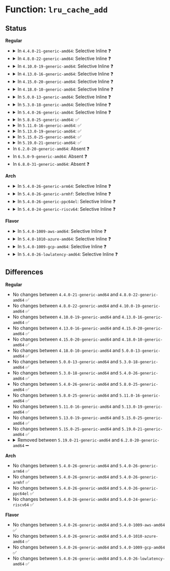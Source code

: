# Function: <code>lru_cache_add</code>

## Status
<b>Regular</b>
<ul>
<li>
<details>
<summary>In <code>4.4.0-21-generic-amd64</code>: Selective Inline ❓</summary>

```c
void lru_cache_add(struct page * page)
```

```json
{
  "name": "lru_cache_add",
  "collision_type": "Unique Global",
  "inline_type": "Selective",
  "funcs": [
    {
      "addr": 18446744071580540592,
      "name": "lru_cache_add",
      "external": true,
      "loc": "mm/swap.c:670",
      "file": "mm/swap.c",
      "inline": "not declared, inlined",
      "caller_inline": [
        "mm/swap.c:lru_cache_add_active_or_unevictable"
      ],
      "caller_func": [
        "mm/filemap.c:add_to_page_cache_lru",
        "mm/vmscan.c:putback_lru_page"
      ]
    }
  ],
  "symbols": [
    {
      "addr": 18446744071580540592,
      "name": "lru_cache_add",
      "section": ".text",
      "bind": "STB_GLOBAL",
      "size": 16
    }
  ]
}
```
</details>
</li>
<li>
<details>
<summary>In <code>4.8.0-22-generic-amd64</code>: Selective Inline ❓</summary>

```c
void lru_cache_add(struct page * page)
```

```json
{
  "name": "lru_cache_add",
  "collision_type": "Unique Global",
  "inline_type": "Selective",
  "funcs": [
    {
      "addr": 18446744071580629089,
      "name": "lru_cache_add",
      "external": true,
      "loc": "mm/swap.c:429",
      "file": "mm/swap.c",
      "inline": "not declared, inlined",
      "caller_inline": [
        "mm/swap.c:lru_cache_add_active_or_unevictable"
      ],
      "caller_func": [
        "mm/filemap.c:add_to_page_cache_lru",
        "mm/vmscan.c:putback_lru_page"
      ]
    }
  ],
  "symbols": [
    {
      "addr": 18446744071580628688,
      "name": "lru_cache_add",
      "section": ".text",
      "bind": "STB_GLOBAL",
      "size": 16
    }
  ]
}
```
</details>
</li>
<li>
<details>
<summary>In <code>4.10.0-19-generic-amd64</code>: Selective Inline ❓</summary>

```c
void lru_cache_add(struct page * page)
```

```json
{
  "name": "lru_cache_add",
  "collision_type": "Unique Global",
  "inline_type": "Selective",
  "funcs": [
    {
      "addr": 18446744071580696305,
      "name": "lru_cache_add",
      "external": true,
      "loc": "mm/swap.c:430",
      "file": "mm/swap.c",
      "inline": "not declared, inlined",
      "caller_inline": [
        "mm/swap.c:lru_cache_add_active_or_unevictable"
      ],
      "caller_func": [
        "mm/filemap.c:add_to_page_cache_lru",
        "mm/vmscan.c:putback_lru_page"
      ]
    }
  ],
  "symbols": [
    {
      "addr": 18446744071580695888,
      "name": "lru_cache_add",
      "section": ".text",
      "bind": "STB_GLOBAL",
      "size": 16
    }
  ]
}
```
</details>
</li>
<li>
<details>
<summary>In <code>4.13.0-16-generic-amd64</code>: Selective Inline ❓</summary>

```c
void lru_cache_add(struct page * page)
```

```json
{
  "name": "lru_cache_add",
  "collision_type": "Unique Global",
  "inline_type": "Selective",
  "funcs": [
    {
      "addr": 18446744071580730081,
      "name": "lru_cache_add",
      "external": true,
      "loc": "mm/swap.c:441",
      "file": "mm/swap.c",
      "inline": "not declared, inlined",
      "caller_inline": [
        "mm/swap.c:lru_cache_add_active_or_unevictable"
      ],
      "caller_func": [
        "mm/filemap.c:add_to_page_cache_lru",
        "mm/vmscan.c:putback_lru_page"
      ]
    }
  ],
  "symbols": [
    {
      "addr": 18446744071580729664,
      "name": "lru_cache_add",
      "section": ".text",
      "bind": "STB_GLOBAL",
      "size": 16
    }
  ]
}
```
</details>
</li>
<li>
<details>
<summary>In <code>4.15.0-20-generic-amd64</code>: Selective Inline ❓</summary>

```c
void lru_cache_add(struct page * page)
```

```json
{
  "name": "lru_cache_add",
  "collision_type": "Unique Global",
  "inline_type": "Selective",
  "funcs": [
    {
      "addr": 18446744071580816081,
      "name": "lru_cache_add",
      "external": true,
      "loc": "mm/swap.c:441",
      "file": "mm/swap.c",
      "inline": "not declared, inlined",
      "caller_inline": [
        "mm/swap.c:lru_cache_add_active_or_unevictable"
      ],
      "caller_func": [
        "mm/filemap.c:add_to_page_cache_lru",
        "mm/vmscan.c:putback_lru_page"
      ]
    }
  ],
  "symbols": [
    {
      "addr": 18446744071580815664,
      "name": "lru_cache_add",
      "section": ".text",
      "bind": "STB_GLOBAL",
      "size": 16
    }
  ]
}
```
</details>
</li>
<li>
<details>
<summary>In <code>4.18.0-10-generic-amd64</code>: Selective Inline ❓</summary>

```c
void lru_cache_add(struct page * page)
```

```json
{
  "name": "lru_cache_add",
  "collision_type": "Unique Global",
  "inline_type": "Selective",
  "funcs": [
    {
      "addr": 18446744071580953073,
      "name": "lru_cache_add",
      "external": true,
      "loc": "mm/swap.c:442",
      "file": "mm/swap.c",
      "inline": "not declared, inlined",
      "caller_inline": [
        "mm/swap.c:lru_cache_add_active_or_unevictable"
      ],
      "caller_func": [
        "mm/filemap.c:add_to_page_cache_lru",
        "mm/vmscan.c:shrink_active_list",
        "mm/vmscan.c:putback_inactive_pages"
      ]
    }
  ],
  "symbols": [
    {
      "addr": 18446744071580953008,
      "name": "lru_cache_add",
      "section": ".text",
      "bind": "STB_GLOBAL",
      "size": 16
    }
  ]
}
```
</details>
</li>
<li>
<details>
<summary>In <code>5.0.0-13-generic-amd64</code>: Selective Inline ❓</summary>

```c
void lru_cache_add(struct page * page)
```

```json
{
  "name": "lru_cache_add",
  "collision_type": "Unique Global",
  "inline_type": "Selective",
  "funcs": [
    {
      "addr": 18446744071581029233,
      "name": "lru_cache_add",
      "external": true,
      "loc": "mm/swap.c:436",
      "file": "mm/swap.c",
      "inline": "not declared, inlined",
      "caller_inline": [
        "mm/swap.c:lru_cache_add_active_or_unevictable"
      ],
      "caller_func": [
        "mm/filemap.c:add_to_page_cache_lru",
        "mm/vmscan.c:shrink_active_list",
        "mm/vmscan.c:putback_inactive_pages"
      ]
    }
  ],
  "symbols": [
    {
      "addr": 18446744071581029168,
      "name": "lru_cache_add",
      "section": ".text",
      "bind": "STB_GLOBAL",
      "size": 16
    }
  ]
}
```
</details>
</li>
<li>
<details>
<summary>In <code>5.3.0-18-generic-amd64</code>: Selective Inline ❓</summary>

```c
void lru_cache_add(struct page * page)
```

```json
{
  "name": "lru_cache_add",
  "collision_type": "Unique Global",
  "inline_type": "Selective",
  "funcs": [
    {
      "addr": 18446744071581093266,
      "name": "lru_cache_add",
      "external": true,
      "loc": "mm/swap.c:437",
      "file": "mm/swap.c",
      "inline": "not declared, inlined",
      "caller_inline": [
        "mm/swap.c:lru_cache_add_active_or_unevictable"
      ],
      "caller_func": [
        "mm/filemap.c:add_to_page_cache_lru",
        "mm/vmscan.c:shrink_active_list",
        "mm/vmscan.c:move_pages_to_lru"
      ]
    }
  ],
  "symbols": [
    {
      "addr": 18446744071581093200,
      "name": "lru_cache_add",
      "section": ".text",
      "bind": "STB_GLOBAL",
      "size": 16
    }
  ]
}
```
</details>
</li>
<li>
<details>
<summary>In <code>5.4.0-26-generic-amd64</code>: Selective Inline ❓</summary>

```c
void lru_cache_add(struct page * page)
```

```json
{
  "name": "lru_cache_add",
  "collision_type": "Unique Global",
  "inline_type": "Selective",
  "funcs": [
    {
      "addr": 18446744071581149986,
      "name": "lru_cache_add",
      "external": true,
      "loc": "mm/swap.c:438",
      "file": "mm/swap.c",
      "inline": "not declared, inlined",
      "caller_inline": [
        "mm/swap.c:lru_cache_add_active_or_unevictable"
      ],
      "caller_func": [
        "mm/filemap.c:add_to_page_cache_lru",
        "mm/vmscan.c:reclaim_pages",
        "mm/vmscan.c:reclaim_pages",
        "mm/vmscan.c:shrink_active_list",
        "mm/vmscan.c:move_pages_to_lru"
      ]
    }
  ],
  "symbols": [
    {
      "addr": 18446744071581149920,
      "name": "lru_cache_add",
      "section": ".text",
      "bind": "STB_GLOBAL",
      "size": 16
    }
  ]
}
```
</details>
</li>
<li>
<details>
<summary>In <code>5.8.0-25-generic-amd64</code>: ✅</summary>

```c
void lru_cache_add(struct page * page)
```

```json
{
  "name": "lru_cache_add",
  "collision_type": "Unique Global",
  "inline_type": "No",
  "funcs": [
    {
      "addr": 18446744071581330208,
      "name": "lru_cache_add",
      "external": true,
      "loc": "mm/swap.c:462",
      "file": "mm/swap.c",
      "inline": "seen, unknown",
      "caller_inline": [],
      "caller_func": [
        "mm/filemap.c:add_to_page_cache_lru",
        "mm/swap.c:lru_cache_add_active_or_unevictable",
        "mm/vmscan.c:reclaim_pages",
        "mm/vmscan.c:reclaim_pages",
        "mm/vmscan.c:shrink_active_list",
        "mm/shmem.c:shmem_mfill_atomic_pte",
        "mm/shmem.c:shmem_getpage_gfp",
        "mm/shmem.c:shmem_replace_page",
        "mm/memory.c:do_swap_page",
        "mm/swap_state.c:__read_swap_cache_async",
        "mm/khugepaged.c:collapse_file",
        "fs/fuse/dev.c:fuse_try_move_page"
      ]
    }
  ],
  "symbols": [
    {
      "addr": 18446744071581330208,
      "name": "lru_cache_add",
      "section": ".text",
      "bind": "STB_GLOBAL",
      "size": 129
    }
  ]
}
```
</details>
</li>
<li>
<details>
<summary>In <code>5.11.0-16-generic-amd64</code>: ✅</summary>

```c
void lru_cache_add(struct page * page)
```

```json
{
  "name": "lru_cache_add",
  "collision_type": "Unique Global",
  "inline_type": "No",
  "funcs": [
    {
      "addr": 18446744071581378928,
      "name": "lru_cache_add",
      "external": true,
      "loc": "mm/swap.c:454",
      "file": "mm/swap.c",
      "inline": "seen, unknown",
      "caller_inline": [],
      "caller_func": [
        "mm/filemap.c:add_to_page_cache_lru",
        "mm/swap.c:lru_cache_add_inactive_or_unevictable",
        "mm/vmscan.c:reclaim_pages",
        "mm/vmscan.c:reclaim_pages",
        "mm/vmscan.c:shrink_active_list",
        "mm/vmscan.c:move_pages_to_lru",
        "mm/shmem.c:shmem_mfill_atomic_pte",
        "mm/shmem.c:shmem_getpage_gfp",
        "mm/shmem.c:shmem_replace_page",
        "mm/memory.c:do_swap_page",
        "mm/swap_state.c:__read_swap_cache_async",
        "mm/khugepaged.c:collapse_file",
        "fs/fuse/dev.c:fuse_try_move_page"
      ]
    }
  ],
  "symbols": [
    {
      "addr": 18446744071581378928,
      "name": "lru_cache_add",
      "section": ".text",
      "bind": "STB_GLOBAL",
      "size": 120
    }
  ]
}
```
</details>
</li>
<li>
<details>
<summary>In <code>5.13.0-19-generic-amd64</code>: ✅</summary>

```c
void lru_cache_add(struct page * page)
```

```json
{
  "name": "lru_cache_add",
  "collision_type": "Unique Global",
  "inline_type": "No",
  "funcs": [
    {
      "addr": 18446744071581399872,
      "name": "lru_cache_add",
      "external": true,
      "loc": "mm/swap.c:464",
      "file": "mm/swap.c",
      "inline": "seen, unknown",
      "caller_inline": [],
      "caller_func": [
        "mm/filemap.c:add_to_page_cache_lru",
        "mm/swap.c:lru_cache_add_inactive_or_unevictable",
        "mm/vmscan.c:reclaim_pages",
        "mm/vmscan.c:reclaim_pages",
        "mm/vmscan.c:shrink_active_list",
        "mm/vmscan.c:move_pages_to_lru",
        "mm/shmem.c:shmem_mfill_atomic_pte",
        "mm/shmem.c:shmem_getpage_gfp",
        "mm/shmem.c:shmem_replace_page",
        "mm/memory.c:do_swap_page",
        "mm/swap_state.c:__read_swap_cache_async",
        "mm/khugepaged.c:collapse_file",
        "fs/fuse/dev.c:fuse_try_move_page"
      ]
    }
  ],
  "symbols": [
    {
      "addr": 18446744071581399872,
      "name": "lru_cache_add",
      "section": ".text",
      "bind": "STB_GLOBAL",
      "size": 130
    }
  ]
}
```
</details>
</li>
<li>
<details>
<summary>In <code>5.15.0-25-generic-amd64</code>: ✅</summary>

```c
void lru_cache_add(struct page * page)
```

```json
{
  "name": "lru_cache_add",
  "collision_type": "Unique Global",
  "inline_type": "No",
  "funcs": [
    {
      "addr": 18446744071581650432,
      "name": "lru_cache_add",
      "external": true,
      "loc": "mm/swap.c:442",
      "file": "mm/swap.c",
      "inline": "seen, unknown",
      "caller_inline": [],
      "caller_func": [
        "mm/filemap.c:add_to_page_cache_lru",
        "mm/swap.c:lru_cache_add_inactive_or_unevictable",
        "mm/vmscan.c:reclaim_pages",
        "mm/vmscan.c:reclaim_pages",
        "mm/vmscan.c:shrink_active_list",
        "mm/vmscan.c:move_pages_to_lru",
        "mm/shmem.c:shmem_getpage_gfp",
        "mm/shmem.c:shmem_replace_page",
        "mm/memory.c:do_swap_page",
        "mm/swap_state.c:__read_swap_cache_async",
        "mm/khugepaged.c:collapse_file",
        "fs/fuse/dev.c:fuse_try_move_page"
      ]
    }
  ],
  "symbols": [
    {
      "addr": 18446744071581650432,
      "name": "lru_cache_add",
      "section": ".text",
      "bind": "STB_GLOBAL",
      "size": 130
    }
  ]
}
```
</details>
</li>
<li>
<details>
<summary>In <code>5.19.0-21-generic-amd64</code>: ✅</summary>

```c
void lru_cache_add(struct page * page)
```

```json
{
  "name": "lru_cache_add",
  "collision_type": "Unique Global",
  "inline_type": "No",
  "funcs": [
    {
      "addr": 18446744071581993680,
      "name": "lru_cache_add",
      "external": true,
      "loc": "mm/folio-compat.c:107",
      "file": "mm/folio-compat.c",
      "inline": "seen, unknown",
      "caller_inline": [],
      "caller_func": [
        "mm/swap.c:lru_cache_add_inactive_or_unevictable",
        "mm/shmem.c:shmem_replace_page",
        "mm/memory.c:do_swap_page",
        "mm/swap_state.c:__read_swap_cache_async",
        "mm/khugepaged.c:collapse_file",
        "mm/userfaultfd.c:mfill_atomic_install_pte",
        "fs/fuse/dev.c:fuse_try_move_page"
      ]
    }
  ],
  "symbols": [
    {
      "addr": 18446744071581993680,
      "name": "lru_cache_add",
      "section": ".text",
      "bind": "STB_GLOBAL",
      "size": 91
    }
  ]
}
```
</details>
</li>
<li>
In <code>6.2.0-20-generic-amd64</code>: Absent ❓
</li>
<li>
In <code>6.5.0-9-generic-amd64</code>: Absent ❓
</li>
<li>
In <code>6.8.0-31-generic-amd64</code>: Absent ❓
</li>
</ul>
<b>Arch</b>
<ul>
<li>
<details>
<summary>In <code>5.4.0-26-generic-arm64</code>: Selective Inline ❓</summary>

```c
void lru_cache_add(struct page * page)
```

```json
{
  "name": "lru_cache_add",
  "collision_type": "Unique Global",
  "inline_type": "Selective",
  "funcs": [
    {
      "addr": 18446603336492526312,
      "name": "lru_cache_add",
      "external": true,
      "loc": "mm/swap.c:438",
      "file": "mm/swap.c",
      "inline": "not declared, inlined",
      "caller_inline": [
        "mm/swap.c:lru_cache_add_active_or_unevictable"
      ],
      "caller_func": [
        "mm/filemap.c:add_to_page_cache_lru",
        "mm/vmscan.c:reclaim_pages",
        "mm/vmscan.c:reclaim_pages",
        "mm/vmscan.c:shrink_active_list",
        "mm/vmscan.c:move_pages_to_lru"
      ]
    }
  ],
  "symbols": [
    {
      "addr": 18446603336492526152,
      "name": "lru_cache_add",
      "section": ".text",
      "bind": "STB_GLOBAL",
      "size": 44
    }
  ]
}
```
</details>
</li>
<li>
<details>
<summary>In <code>5.4.0-26-generic-armhf</code>: Selective Inline ❓</summary>

```c
void lru_cache_add(struct page * page)
```

```json
{
  "name": "lru_cache_add",
  "collision_type": "Unique Global",
  "inline_type": "Selective",
  "funcs": [
    {
      "addr": 3226393700,
      "name": "lru_cache_add",
      "external": true,
      "loc": "mm/swap.c:438",
      "file": "mm/swap.c",
      "inline": "not declared, inlined",
      "caller_inline": [
        "mm/swap.c:lru_cache_add_active_or_unevictable"
      ],
      "caller_func": [
        "mm/filemap.c:add_to_page_cache_lru",
        "mm/vmscan.c:reclaim_pages",
        "mm/vmscan.c:shrink_active_list",
        "mm/vmscan.c:move_pages_to_lru"
      ]
    }
  ],
  "symbols": [
    {
      "addr": 3226393600,
      "name": "lru_cache_add",
      "section": ".text",
      "bind": "STB_GLOBAL",
      "size": 28
    }
  ]
}
```
</details>
</li>
<li>
<details>
<summary>In <code>5.4.0-26-generic-ppc64el</code>: Selective Inline ❓</summary>

```c
void lru_cache_add(struct page * page)
```

```json
{
  "name": "lru_cache_add",
  "collision_type": "Unique Global",
  "inline_type": "Selective",
  "funcs": [
    {
      "addr": 13835058055285820424,
      "name": "lru_cache_add",
      "external": true,
      "loc": "mm/swap.c:438",
      "file": "mm/swap.c",
      "inline": "not declared, inlined",
      "caller_inline": [
        "mm/swap.c:lru_cache_add_active_or_unevictable"
      ],
      "caller_func": [
        "mm/filemap.c:add_to_page_cache_lru",
        "mm/vmscan.c:reclaim_pages",
        "mm/vmscan.c:reclaim_pages",
        "mm/vmscan.c:reclaim_pages",
        "mm/vmscan.c:shrink_active_list",
        "mm/vmscan.c:move_pages_to_lru"
      ]
    }
  ],
  "symbols": [
    {
      "addr": 13835058055285820304,
      "name": "lru_cache_add",
      "section": ".text",
      "bind": "STB_GLOBAL",
      "size": 20
    }
  ]
}
```
</details>
</li>
<li>
<details>
<summary>In <code>5.4.0-24-generic-riscv64</code>: Selective Inline ❓</summary>

```c
void lru_cache_add(struct page * page)
```

```json
{
  "name": "lru_cache_add",
  "collision_type": "Unique Global",
  "inline_type": "Selective",
  "funcs": [
    {
      "addr": 18446743936272580096,
      "name": "lru_cache_add",
      "external": true,
      "loc": "mm/swap.c:438",
      "file": "mm/swap.c",
      "inline": "not declared, inlined",
      "caller_inline": [
        "mm/swap.c:lru_cache_add_active_or_unevictable"
      ],
      "caller_func": [
        "mm/filemap.c:add_to_page_cache_lru",
        "mm/vmscan.c:reclaim_pages",
        "mm/vmscan.c:shrink_active_list",
        "mm/vmscan.c:move_pages_to_lru"
      ]
    }
  ],
  "symbols": [
    {
      "addr": 18446743936272579990,
      "name": "lru_cache_add",
      "section": ".text",
      "bind": "STB_GLOBAL",
      "size": 42
    }
  ]
}
```
</details>
</li>
</ul>
<b>Flavor</b>
<ul>
<li>
<details>
<summary>In <code>5.4.0-1009-aws-amd64</code>: Selective Inline ❓</summary>

```c
void lru_cache_add(struct page * page)
```

```json
{
  "name": "lru_cache_add",
  "collision_type": "Unique Global",
  "inline_type": "Selective",
  "funcs": [
    {
      "addr": 18446744071581118834,
      "name": "lru_cache_add",
      "external": true,
      "loc": "mm/swap.c:438",
      "file": "mm/swap.c",
      "inline": "not declared, inlined",
      "caller_inline": [
        "mm/swap.c:lru_cache_add_active_or_unevictable"
      ],
      "caller_func": [
        "mm/filemap.c:add_to_page_cache_lru",
        "mm/vmscan.c:reclaim_pages",
        "mm/vmscan.c:reclaim_pages",
        "mm/vmscan.c:shrink_active_list",
        "mm/vmscan.c:move_pages_to_lru"
      ]
    }
  ],
  "symbols": [
    {
      "addr": 18446744071581118768,
      "name": "lru_cache_add",
      "section": ".text",
      "bind": "STB_GLOBAL",
      "size": 16
    }
  ]
}
```
</details>
</li>
<li>
<details>
<summary>In <code>5.4.0-1010-azure-amd64</code>: Selective Inline ❓</summary>

```c
void lru_cache_add(struct page * page)
```

```json
{
  "name": "lru_cache_add",
  "collision_type": "Unique Global",
  "inline_type": "Selective",
  "funcs": [
    {
      "addr": 18446744071581065858,
      "name": "lru_cache_add",
      "external": true,
      "loc": "mm/swap.c:438",
      "file": "mm/swap.c",
      "inline": "not declared, inlined",
      "caller_inline": [
        "mm/swap.c:lru_cache_add_active_or_unevictable"
      ],
      "caller_func": [
        "mm/filemap.c:add_to_page_cache_lru",
        "mm/vmscan.c:reclaim_pages",
        "mm/vmscan.c:reclaim_pages",
        "mm/vmscan.c:shrink_active_list",
        "mm/vmscan.c:move_pages_to_lru"
      ]
    }
  ],
  "symbols": [
    {
      "addr": 18446744071581065792,
      "name": "lru_cache_add",
      "section": ".text",
      "bind": "STB_GLOBAL",
      "size": 16
    }
  ]
}
```
</details>
</li>
<li>
<details>
<summary>In <code>5.4.0-1009-gcp-amd64</code>: Selective Inline ❓</summary>

```c
void lru_cache_add(struct page * page)
```

```json
{
  "name": "lru_cache_add",
  "collision_type": "Unique Global",
  "inline_type": "Selective",
  "funcs": [
    {
      "addr": 18446744071581110034,
      "name": "lru_cache_add",
      "external": true,
      "loc": "mm/swap.c:438",
      "file": "mm/swap.c",
      "inline": "not declared, inlined",
      "caller_inline": [
        "mm/swap.c:lru_cache_add_active_or_unevictable"
      ],
      "caller_func": [
        "mm/filemap.c:add_to_page_cache_lru",
        "mm/vmscan.c:reclaim_pages",
        "mm/vmscan.c:reclaim_pages",
        "mm/vmscan.c:shrink_active_list",
        "mm/vmscan.c:move_pages_to_lru"
      ]
    }
  ],
  "symbols": [
    {
      "addr": 18446744071581109968,
      "name": "lru_cache_add",
      "section": ".text",
      "bind": "STB_GLOBAL",
      "size": 16
    }
  ]
}
```
</details>
</li>
<li>
<details>
<summary>In <code>5.4.0-26-lowlatency-amd64</code>: Selective Inline ❓</summary>

```c
void lru_cache_add(struct page * page)
```

```json
{
  "name": "lru_cache_add",
  "collision_type": "Unique Global",
  "inline_type": "Selective",
  "funcs": [
    {
      "addr": 18446744071581172434,
      "name": "lru_cache_add",
      "external": true,
      "loc": "mm/swap.c:438",
      "file": "mm/swap.c",
      "inline": "not declared, inlined",
      "caller_inline": [
        "mm/swap.c:lru_cache_add_active_or_unevictable"
      ],
      "caller_func": [
        "mm/filemap.c:add_to_page_cache_lru",
        "mm/vmscan.c:reclaim_pages",
        "mm/vmscan.c:reclaim_pages",
        "mm/vmscan.c:shrink_active_list",
        "mm/vmscan.c:move_pages_to_lru"
      ]
    }
  ],
  "symbols": [
    {
      "addr": 18446744071581172368,
      "name": "lru_cache_add",
      "section": ".text",
      "bind": "STB_GLOBAL",
      "size": 16
    }
  ]
}
```
</details>
</li>
</ul>

## Differences
<b>Regular</b>
<ul>
<li>
No changes between <code>4.4.0-21-generic-amd64</code> and <code>4.8.0-22-generic-amd64</code> ✅
</li>
<li>
No changes between <code>4.8.0-22-generic-amd64</code> and <code>4.10.0-19-generic-amd64</code> ✅
</li>
<li>
No changes between <code>4.10.0-19-generic-amd64</code> and <code>4.13.0-16-generic-amd64</code> ✅
</li>
<li>
No changes between <code>4.13.0-16-generic-amd64</code> and <code>4.15.0-20-generic-amd64</code> ✅
</li>
<li>
No changes between <code>4.15.0-20-generic-amd64</code> and <code>4.18.0-10-generic-amd64</code> ✅
</li>
<li>
No changes between <code>4.18.0-10-generic-amd64</code> and <code>5.0.0-13-generic-amd64</code> ✅
</li>
<li>
No changes between <code>5.0.0-13-generic-amd64</code> and <code>5.3.0-18-generic-amd64</code> ✅
</li>
<li>
No changes between <code>5.3.0-18-generic-amd64</code> and <code>5.4.0-26-generic-amd64</code> ✅
</li>
<li>
No changes between <code>5.4.0-26-generic-amd64</code> and <code>5.8.0-25-generic-amd64</code> ✅
</li>
<li>
No changes between <code>5.8.0-25-generic-amd64</code> and <code>5.11.0-16-generic-amd64</code> ✅
</li>
<li>
No changes between <code>5.11.0-16-generic-amd64</code> and <code>5.13.0-19-generic-amd64</code> ✅
</li>
<li>
No changes between <code>5.13.0-19-generic-amd64</code> and <code>5.15.0-25-generic-amd64</code> ✅
</li>
<li>
No changes between <code>5.15.0-25-generic-amd64</code> and <code>5.19.0-21-generic-amd64</code> ✅
</li>
<li>
<details>
<summary>Removed between <code>5.19.0-21-generic-amd64</code> and <code>6.2.0-20-generic-amd64</code> ➖</summary>

```c
void lru_cache_add(struct page * page)
```
</details>
</li>
</ul>
<b>Arch</b>
<ul>
<li>
No changes between <code>5.4.0-26-generic-amd64</code> and <code>5.4.0-26-generic-arm64</code> ✅
</li>
<li>
No changes between <code>5.4.0-26-generic-amd64</code> and <code>5.4.0-26-generic-armhf</code> ✅
</li>
<li>
No changes between <code>5.4.0-26-generic-amd64</code> and <code>5.4.0-26-generic-ppc64el</code> ✅
</li>
<li>
No changes between <code>5.4.0-26-generic-amd64</code> and <code>5.4.0-24-generic-riscv64</code> ✅
</li>
</ul>
<b>Flavor</b>
<ul>
<li>
No changes between <code>5.4.0-26-generic-amd64</code> and <code>5.4.0-1009-aws-amd64</code> ✅
</li>
<li>
No changes between <code>5.4.0-26-generic-amd64</code> and <code>5.4.0-1010-azure-amd64</code> ✅
</li>
<li>
No changes between <code>5.4.0-26-generic-amd64</code> and <code>5.4.0-1009-gcp-amd64</code> ✅
</li>
<li>
No changes between <code>5.4.0-26-generic-amd64</code> and <code>5.4.0-26-lowlatency-amd64</code> ✅
</li>
</ul>
